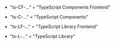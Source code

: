 - "ts-CF-..." = "TypeScript Components Frontend"

 - "ts-C-..." = "TypeScript Components"

 - "ts-LF-..." = "TypeScript Library Frontend"

 - "ts-L-..." = "TypeScript Library"
